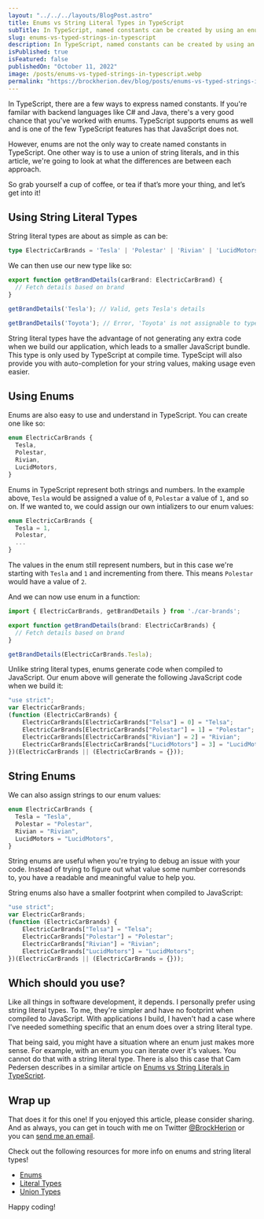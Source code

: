 ```yaml
---
layout: "../../../layouts/BlogPost.astro"
title: Enums vs String Literal Types in TypeScript
subTitle: In TypeScript, named constants can be created by using an enum or with a union of string literal types.
slug: enums-vs-typed-strings-in-typescript
description: In TypeScript, named constants can be created by using an enum or with a union of string literal types.
isPublished: true
isFeatured: false
publishedOn: "October 11, 2022"
image: /posts/enums-vs-typed-strings-in-typescript.webp
permalink: "https://brockherion.dev/blog/posts/enums-vs-typed-strings-in-typescript"
---
```


In TypeScript, there are a few ways to express named constants. If you're familar with backend languages like C# and Java, there's a very good chance that you've worked with enums. TypeScript supports enums as well and is one of the few TypeScript features has that JavaScript does not.

However, enums are not the only way to create named constants in TypeScript. One other way is to use a union of string literals, and in this article, we're going to look at what the differences are between each approach.

So grab yourself a cup of coffee, or tea if that’s more your thing, and let’s get into it!

## Using String Literal Types

String literal types are about as simple as can be:

```ts
type ElectricCarBrands = 'Tesla' | 'Polestar' | 'Rivian' | 'LucidMotors';
```

We can then use our new type like so:

```ts
export function getBrandDetails(carBrand: ElectricCarBrand) {
  // Fetch details based on brand
}

getBrandDetails('Tesla'); // Valid, gets Tesla's details

getBrandDetails('Toyota'); // Error, 'Toyota' is not assignable to type ElectricCarBrand

```

String literal types have the advantage of not generating any extra code when we build our application, which leads to a smaller JavaScript bundle. This type is only used by TypeScript at compile time. TypeScipt will also provide you with auto-completion for your string values, making usage even easier.

## Using Enums

Enums are also easy to use and understand in TypeScript. You can create one like so:

```ts
enum ElectricCarBrands {
  Tesla,
  Polestar,
  Rivian,
  LucidMotors,
}
```

Enums in TypeScript represent both strings and numbers. In the example above, `Tesla` would be assigned a value of `0`, `Polestar` a value of `1`, and so on. If we wanted to, we could assign our own intializers to our enum values:

```ts
enum ElectricCarBrands {
  Tesla = 1,
  Polestar,
  ...
}
```

The values in the enum still represent numbers, but in this case we're starting with `Tesla` and `1` and incrementing from there. This means `Polestar` would have a value of `2`.

And we can now use enum in a function:

```ts
import { ElectricCarBrands, getBrandDetails } from './car-brands';

export function getBrandDetails(brand: ElectricCarBrands) {
  // Fetch details based on brand
}

getBrandDetails(ElectricCarBrands.Tesla);
```

Unlike string literal types, enums generate code when compiled to JavaScript. Our enum above will generate the following JavaScript code when we build it:

```js
"use strict";
var ElectricCarBrands;
(function (ElectricCarBrands) {
    ElectricCarBrands[ElectricCarBrands["Telsa"] = 0] = "Telsa";
    ElectricCarBrands[ElectricCarBrands["Polestar"] = 1] = "Polestar";
    ElectricCarBrands[ElectricCarBrands["Rivian"] = 2] = "Rivian";
    ElectricCarBrands[ElectricCarBrands["LucidMotors"] = 3] = "LucidMotors";
})(ElectricCarBrands || (ElectricCarBrands = {}));
```

## String Enums

We can also assign strings to our enum values:

```ts
enum ElectricCarBrands {
  Tesla = "Tesla",
  Polestar = "Polestar",
  Rivian = "Rivian",
  LucidMotors = "LucidMotors",
}
```

String enums are useful when you're trying to debug an issue with your code. Instead of trying to figure out what value some number corresonds to, you have a readable and meaningful value to help you.

String enums also have a smaller footprint when compiled to JavaScript:

```js
"use strict";
var ElectricCarBrands;
(function (ElectricCarBrands) {
    ElectricCarBrands["Telsa"] = "Telsa";
    ElectricCarBrands["Polestar"] = "Polestar";
    ElectricCarBrands["Rivian"] = "Rivian";
    ElectricCarBrands["LucidMotors"] = "LucidMotors";
})(ElectricCarBrands || (ElectricCarBrands = {}));
```

## Which should you use?

Like all things in software development, it depends. I personally prefer using string literal types. To me, they're simpler and have no footprint when compiled to JavaScript. With applications I build, I haven't had a case where I've needed something specific that an enum does over a string literal type.

That being said, you might have a situation where an enum just makes more sense. For example, with an enum you can iterate over it's values. You cannot do that with a string literal type. There is also this case that Cam Pedersen describes in a similar article on [Enums vs String Literals in TypeScript](https://campedersen.com/enum-vs-string/).

## Wrap up

That does it for this one! If you enjoyed this article, please consider sharing. And as always, you can get in touch with me on Twitter [@BrockHerion](https://twitter.com/brockherion) or you can [send me an email](mailto:brockherion.dev@gmail.com).

Check out the following resources for more info on enums and string literal types!

- [Enums](https://www.typescriptlang.org/docs/handbook/enums.html)
- [Literal Types](https://www.typescriptlang.org/docs/handbook/2/everyday-types.html#literal-types)
- [Union Types](https://www.typescriptlang.org/docs/handbook/2/everyday-types.html#union-types)

Happy coding!
